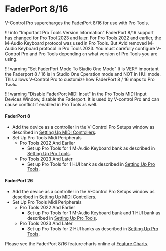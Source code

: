 # FaderPort 8/16

V-Control Pro supercharges the FaderPort 8/16 for use with Pro Tools.

!!! info "Important Pro Tools Version Information"
    FaderPort 8/16 support has changed for Pro Tool 2023 and later. For Pro Tools 2022 and earlier, the M-Audio Keyboard protocol was used in Pro Tools. But Avid removed M-Audio Keyboard protocol in Pro Tools 2023. You must carefully configure V-Control Pro and Pro Tools depending on what version of Pro Tools you are using.

!!! warning "Set FaderPort Mode To Studio One Mode"
    It is VERY important the Faderport 8 / 16 is in Studio One Operation mode and NOT in HUI mode. This allows V-Control Pro to customize how FaderPort 8 / 16 maps to Pro Tools.

!!! warning "Disable FaderPort MIDI Input"
    In the Pro Tools MIDI Input Devices Window, disable the Faderport. It is used by V-control Pro and can cause conflict if enabled in Pro Tools as well.

#### FaderPort 8
* Add the device as a controller in the V-Control Pro Setups window as described in [Setting Up MIDI Controllers](./midi-controllers.md).
* Set Up Pro Tools Midi Peripherals
    * Pro Tools 2022 And Earlier
        * Set up Pro Tools for 1 M-Audio Keyboard bank as described in [Setting Up Pro Tools](./pro-tools.md).
    * Pro Tools 2023 And Later
        * Set up Pro Tools for 1 HUI bank as described in [Setting Up Pro Tools](./pro-tools.md).


#### FaderPort 26
* Add the device as a controller in the V-Control Pro Setups window as described in [Setting Up MIDI Controllers](./midi-controllers.md).
* Set Up Pro Tools Midi Peripherals
    * Pro Tools 2022 And Earlier
        * Set up Pro Tools for 1 M-Audio Keyboard bank and 1 HUI bank as described in [Setting Up Pro Tools](./pro-tools.md).
    * Pro Tools 2023 And Later
        * Set up Pro Tools for 2 HUI banks as described in [Setting Up Pro Tools](./pro-tools.md).

Please see the FaderPort 8/16 feature charts online at [Feature Charts](https://neyrinck.com/help-category/v-control-pro-help/).


